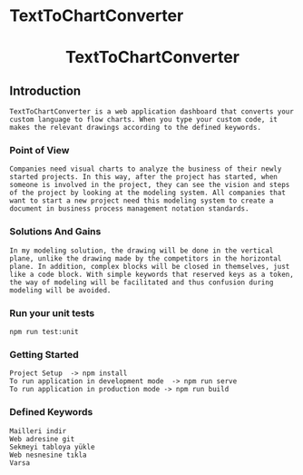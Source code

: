 # TextToChartConverter
<h1 align="center">TextToChartConverter</h1>

## Introduction
```
TextToChartConverter is a web application dashboard that converts your custom language to flow charts. When you type your custom code, it makes the relevant drawings according to the defined keywords.
```

### Point of View
```
Companies need visual charts to analyze the business of their newly started projects. In this way, after the project has started, when someone is involved in the project, they can see the vision and steps of the project by looking at the modeling system. All companies that want to start a new project need this modeling system to create a document in business process management notation standards.
```

### Solutions And Gains
```
In my modeling solution, the drawing will be done in the vertical plane, unlike the drawing made by the competitors in the horizontal plane. In addition, complex blocks will be closed in themselves, just like a code block. With simple keywords that reserved keys as a token, the way of modeling will be facilitated and thus confusion during modeling will be avoided.
```

### Run your unit tests
```
npm run test:unit
```

### Getting Started
```
Project Setup  -> npm install
To run application in development mode  -> npm run serve
To run application in production mode -> npm run build
```

### Defined Keywords
```
Mailleri indir
Web adresine git
Sekmeyi tabloya yükle
Web nesnesine tıkla
Varsa
```
